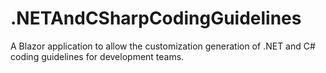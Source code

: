 # .NETAndCSharpCodingGuidelines
A Blazor application to allow the customization generation of .NET and C# coding guidelines for development teams.

